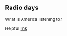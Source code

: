 ## Radio days

What is America listening to?

Helpful [link](https://gist.github.com/geshijoker/adf5a243cfb26ebb52cc34412d829706#file-acs2015_county_data-csv)